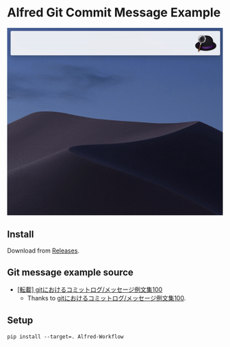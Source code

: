 # Alfred Git Commit Message Example

![Example Gif](assets/example.gif)

## Install

Download from [Releases](https://github.com/mono0926/alfred-git-commit-message-example/releases).

## Git message example source

- [[転載] gitにおけるコミットログ/メッセージ例文集100](https://gist.github.com/mono0926/e6ffd032c384ee4c1cef5a2aa4f778d7)
  - Thanks to [gitにおけるコミットログ/メッセージ例文集100](https://anond.hatelabo.jp/20160725092419).

## Setup

```
pip install --target=. Alfred-Workflow
```
